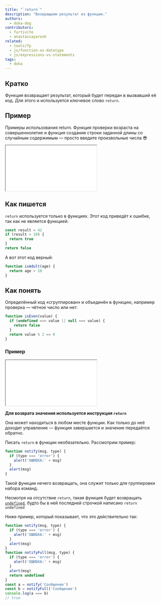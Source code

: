```yaml
---
title: "`return`"
description: "Возвращаем результат из функции."
authors:
  - doka-dog
contributors:
  - furtivite
  - anastasiayarosh
related:
  - tools/fp
  - js/function-as-datatype
  - js/expressions-vs-statements
tags:
  - doka
---
```


## Кратко

Функция возвращает результат, который будет передан в вызвавший её код. Для этого и используется ключевое слово `return`.

## Пример

Примеры использования return. Функция проверки возраста на совершеннолетие и функция создания строки заданной длины со случайным содержимым — просто введите произвольные числа 😎

<iframe title="Название — return — Дока" src="demos/return-work/" heigh="400"></iframe>

## Как пишется

`return` используется только в функциях. Этот код приведёт к ошибке, так как не является функцией:

```js
const result = 42
if (result > 10) {
  return true
}
return false
```

А вот этот код верный:

```js
function isAdult(age) {
  return age > 18
}
```

## Как понять

Определённый код «сгруппирован» и объединён в функцию, например проверка — чётное число или нет:

```js
function isEven(value) {
  if (undefined === value || null === value) {
    return false
  }
  return value % 2 == 0
}
```

### Пример

<iframe title="Название — return — Дока" src="demos/return-understand/" heigh="400"></iframe>

__Для возврата значения используется инструкция `return`__

Она может находиться в любом месте функции. Как только до неё доходит управление — функция завершается и значение передаётся обратно.

Писать `return` в функции необязательно. Рассмотрим пример:

```js
function notify(msg, type) {
  if (type === 'error') {
    alert('ОШИБКА:' + msg)
  }
  alert(msg)
}
```

Такой функции нечего возвращать, она служит только для группировки набора команд.

Несмотря на отсутствие `return`, такая функция будет возвращать [`undefined`](/js/undefined/), будто бы в ней последней строчкой написано `return undefined`

Ниже пример, который показывает, что это действительно так:

```js
function notify(msg, type) {
  if (type === 'error') {
    alert('ОШИБКА:' + msg)
  }
  alert(msg)
}
function notifyFull(msg, type) {
  if (type === 'error') {
    alert('ОШИБКА:' + msg)
  }
  alert(msg)
  return undefined
}
const a = notify('Сообщение')
const b = notifyFull('Сообщение')
console.log(a === b)
// true
```
